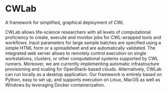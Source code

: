 # CWLab
A framework for simplified, graphical deployment of CWL

CWLab allows life-science researchers with all levels of computational proficiency to create, execute and monitor jobs for CWL-wrapped tools and workflows. Input parameters for large sample batches are specified using a simple HTML form or a spreadsheet and are automatically validated. The integrated web server allows to remotely control execution on single workstations, clusters, or other computational systems supported by CWL runners. Moreover, we are currently implementing automatic infrastructure provisioning and scaling for OpenStack-based clouds. Alternatively, CWLab can run locally as a desktop application. Our framework is entirely based on Python, easy to set up, and supports execution on Linux, MacOS as well as Windows by leveraging Docker containerization.
